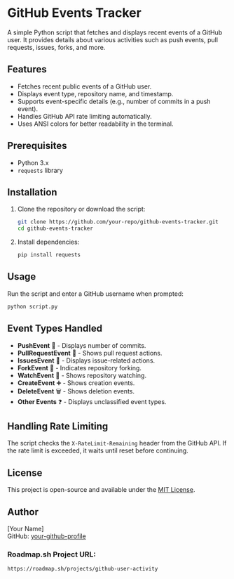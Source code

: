 # GitHub Events Tracker

A simple Python script that fetches and displays recent events of a GitHub user. It provides details about various activities such as push events, pull requests, issues, forks, and more.

## Features
- Fetches recent public events of a GitHub user.
- Displays event type, repository name, and timestamp.
- Supports event-specific details (e.g., number of commits in a push event).
- Handles GitHub API rate limiting automatically.
- Uses ANSI colors for better readability in the terminal.

## Prerequisites
- Python 3.x
- `requests` library

## Installation
1. Clone the repository or download the script:
   ```sh
   git clone https://github.com/your-repo/github-events-tracker.git
   cd github-events-tracker
   ```
2. Install dependencies:
   ```sh
   pip install requests
   ```

## Usage
Run the script and enter a GitHub username when prompted:
```sh
python script.py
```

## Event Types Handled
- **PushEvent** 🚀 - Displays number of commits.
- **PullRequestEvent** 🔗 - Shows pull request actions.
- **IssuesEvent** 🐛 - Displays issue-related actions.
- **ForkEvent** 🍴 - Indicates repository forking.
- **WatchEvent** 👀 - Shows repository watching.
- **CreateEvent** ➕ - Shows creation events.
- **DeleteEvent** 🗑️ - Shows deletion events.
- **Other Events** ❓ - Displays unclassified event types.

## Handling Rate Limiting
The script checks the `X-RateLimit-Remaining` header from the GitHub API. If the rate limit is exceeded, it waits until reset before continuing.

## License
This project is open-source and available under the [MIT License](LICENSE).

## Author
[Your Name]  
GitHub: [your-github-profile](https://github.com/your-github-profile)

### Roadmap.sh Project URL:
```
https://roadmap.sh/projects/github-user-activity
```

